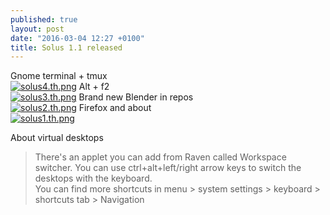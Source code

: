 ```yaml
---
published: true
layout: post
date: "2016-03-04 12:27 +0100"
title: Solus 1.1 released
---
```


Gnome terminal + tmux  
[![solus4.th.png](https://scrot.moe/images/2016/03/04/solus4.th.png)](https://scrot.moe/image/wIzj)
Alt + f2  
[![solus3.th.png](https://scrot.moe/images/2016/03/04/solus3.th.png)](https://scrot.moe/image/wXnh)
Brand new Blender in repos  
[![solus2.th.png](https://scrot.moe/images/2016/03/04/solus2.th.png)](https://scrot.moe/image/wcVl)
Firefox and about  
[![solus1.th.png](https://scrot.moe/images/2016/03/04/solus1.th.png)](https://scrot.moe/image/ws2z)

About virtual desktops

> There's an applet you can add from Raven called Workspace switcher. You can use ctrl+alt+left/right arrow keys to switch the desktops with the keyboard.  
> You can find more shortcuts in menu > system settings > keyboard > shortcuts tab > Navigation
